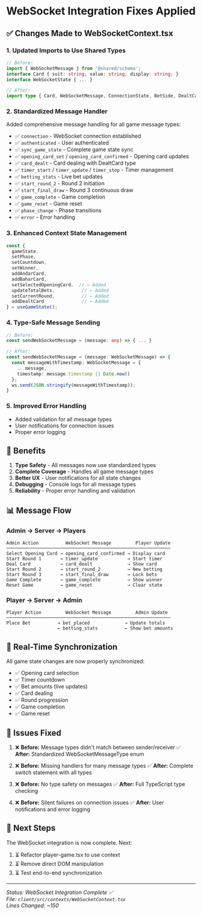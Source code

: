 # WebSocket Integration Fixes Applied

## ✅ Changes Made to WebSocketContext.tsx

### 1. **Updated Imports to Use Shared Types**
```typescript
// Before:
import { WebSocketMessage } from '@shared/schema';
interface Card { suit: string; value: string; display: string; }
interface WebSocketState { ... }

// After:
import type { Card, WebSocketMessage, ConnectionState, BetSide, DealtCard } from '@/types/game';
```

### 2. **Standardized Message Handler**
Added comprehensive message handling for all game message types:

- ✅ `connection` - WebSocket connection established
- ✅ `authenticated` - User authenticated
- ✅ `sync_game_state` - Complete game state sync
- ✅ `opening_card_set` / `opening_card_confirmed` - Opening card updates
- ✅ `card_dealt` - Card dealing with DealtCard type
- ✅ `timer_start` / `timer_update` / `timer_stop` - Timer management
- ✅ `betting_stats` - Live bet updates
- ✅ `start_round_2` - Round 2 initiation
- ✅ `start_final_draw` - Round 3 continuous draw
- ✅ `game_complete` - Game completion
- ✅ `game_reset` - Game reset
- ✅ `phase_change` - Phase transitions
- ✅ `error` - Error handling

### 3. **Enhanced Context State Management**
```typescript
const { 
  gameState, 
  setPhase, 
  setCountdown, 
  setWinner, 
  addAndarCard, 
  addBaharCard,
  setSelectedOpeningCard,  // ← Added
  updateTotalBets,          // ← Added
  setCurrentRound,          // ← Added
  addDealtCard              // ← Added
} = useGameState();
```

### 4. **Type-Safe Message Sending**
```typescript
// Before:
const sendWebSocketMessage = (message: any) => { ... }

// After:
const sendWebSocketMessage = (message: WebSocketMessage) => {
  const messageWithTimestamp: WebSocketMessage = {
    ...message,
    timestamp: message.timestamp || Date.now()
  };
  ws.send(JSON.stringify(messageWithTimestamp));
}
```

### 5. **Improved Error Handling**
- Added validation for all message types
- User notifications for connection issues
- Proper error logging

## 🎯 Benefits

1. **Type Safety** - All messages now use standardized types
2. **Complete Coverage** - Handles all game message types
3. **Better UX** - User notifications for all state changes
4. **Debugging** - Console logs for all message types
5. **Reliability** - Proper error handling and validation

## 📊 Message Flow

### Admin → Server → Players

```
Admin Action          WebSocket Message         Player Update
─────────────────────────────────────────────────────────────
Select Opening Card → opening_card_confirmed → Display card
Start Round 1       → timer_update           → Start timer
Deal Card           → card_dealt             → Show card
Start Round 2       → start_round_2          → New betting
Start Round 3       → start_final_draw       → Lock bets
Game Complete       → game_complete          → Show winner
Reset Game          → game_reset             → Clear state
```

### Player → Server → Admin

```
Player Action         WebSocket Message         Admin Update
─────────────────────────────────────────────────────────────
Place Bet          → bet_placed             → Update totals
                   ← betting_stats          ← Show bet amounts
```

## 🔄 Real-Time Synchronization

All game state changes are now properly synchronized:

- ✅ Opening card selection
- ✅ Timer countdown
- ✅ Bet amounts (live updates)
- ✅ Card dealing
- ✅ Round progression
- ✅ Game completion
- ✅ Game reset

## 🐛 Issues Fixed

1. ❌ **Before:** Message types didn't match between sender/receiver
   ✅ **After:** Standardized WebSocketMessageType enum

2. ❌ **Before:** Missing handlers for many message types
   ✅ **After:** Complete switch statement with all types

3. ❌ **Before:** No type safety on messages
   ✅ **After:** Full TypeScript type checking

4. ❌ **Before:** Silent failures on connection issues
   ✅ **After:** User notifications and error logging

## 📝 Next Steps

The WebSocket integration is now complete. Next:

1. ⏳ Refactor player-game.tsx to use context
2. ⏳ Remove direct DOM manipulation
3. ⏳ Test end-to-end synchronization

---

*Status: WebSocket Integration Complete ✅*  
*File: `client/src/contexts/WebSocketContext.tsx`*  
*Lines Changed: ~150*

